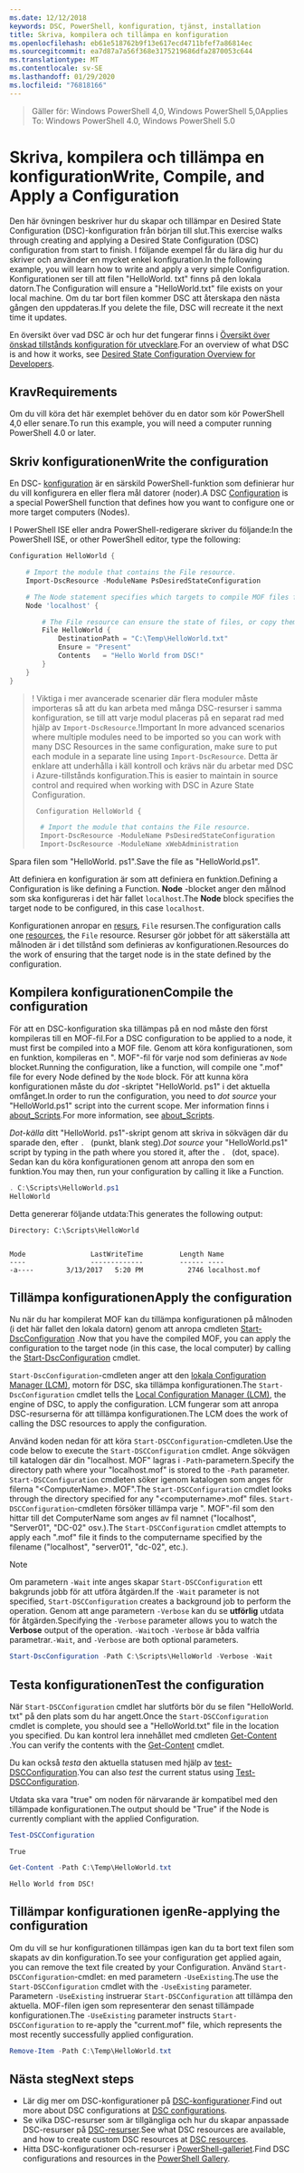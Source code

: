 ```yaml
---
ms.date: 12/12/2018
keywords: DSC, PowerShell, konfiguration, tjänst, installation
title: Skriva, kompilera och tillämpa en konfiguration
ms.openlocfilehash: eb61e518762b9f13e617ecd4711bfef7a86814ec
ms.sourcegitcommit: ea7d87a7a56f368e3175219686dfa2870053c644
ms.translationtype: MT
ms.contentlocale: sv-SE
ms.lasthandoff: 01/29/2020
ms.locfileid: "76818166"
---
```

> <span data-ttu-id="106bc-103">Gäller för: Windows PowerShell 4,0, Windows PowerShell 5,0</span><span class="sxs-lookup"><span data-stu-id="106bc-103">Applies To: Windows PowerShell 4.0, Windows PowerShell 5.0</span></span>

# <a name="write-compile-and-apply-a-configuration"></a><span data-ttu-id="106bc-104">Skriva, kompilera och tillämpa en konfiguration</span><span class="sxs-lookup"><span data-stu-id="106bc-104">Write, Compile, and Apply a Configuration</span></span>

<span data-ttu-id="106bc-105">Den här övningen beskriver hur du skapar och tillämpar en Desired State Configuration (DSC)-konfiguration från början till slut.</span><span class="sxs-lookup"><span data-stu-id="106bc-105">This exercise walks through creating and applying a Desired State Configuration (DSC) configuration from start to finish.</span></span>
<span data-ttu-id="106bc-106">I följande exempel får du lära dig hur du skriver och använder en mycket enkel konfiguration.</span><span class="sxs-lookup"><span data-stu-id="106bc-106">In the following example, you will learn how to write and apply a very simple Configuration.</span></span> <span data-ttu-id="106bc-107">Konfigurationen ser till att filen "HelloWorld. txt" finns på den lokala datorn.</span><span class="sxs-lookup"><span data-stu-id="106bc-107">The Configuration will ensure a "HelloWorld.txt" file exists on your local machine.</span></span> <span data-ttu-id="106bc-108">Om du tar bort filen kommer DSC att återskapa den nästa gången den uppdateras.</span><span class="sxs-lookup"><span data-stu-id="106bc-108">If you delete the file, DSC will recreate it the next time it updates.</span></span>

<span data-ttu-id="106bc-109">En översikt över vad DSC är och hur det fungerar finns i [Översikt över önskad tillstånds konfiguration för utvecklare](../overview/overview.md).</span><span class="sxs-lookup"><span data-stu-id="106bc-109">For an overview of what DSC is and how it works, see [Desired State Configuration Overview for Developers](../overview/overview.md).</span></span>

## <a name="requirements"></a><span data-ttu-id="106bc-110">Krav</span><span class="sxs-lookup"><span data-stu-id="106bc-110">Requirements</span></span>

<span data-ttu-id="106bc-111">Om du vill köra det här exemplet behöver du en dator som kör PowerShell 4,0 eller senare.</span><span class="sxs-lookup"><span data-stu-id="106bc-111">To run this example, you will need a computer running PowerShell 4.0 or later.</span></span>

## <a name="write-the-configuration"></a><span data-ttu-id="106bc-112">Skriv konfigurationen</span><span class="sxs-lookup"><span data-stu-id="106bc-112">Write the configuration</span></span>

<span data-ttu-id="106bc-113">En DSC- [konfiguration](configurations.md) är en särskild PowerShell-funktion som definierar hur du vill konfigurera en eller flera mål datorer (noder).</span><span class="sxs-lookup"><span data-stu-id="106bc-113">A DSC [Configuration](configurations.md) is a special PowerShell function that defines how you want to configure one or more target computers (Nodes).</span></span>

<span data-ttu-id="106bc-114">I PowerShell ISE eller andra PowerShell-redigerare skriver du följande:</span><span class="sxs-lookup"><span data-stu-id="106bc-114">In the PowerShell ISE, or other PowerShell editor, type the following:</span></span>

```powershell
Configuration HelloWorld {

    # Import the module that contains the File resource.
    Import-DscResource -ModuleName PsDesiredStateConfiguration

    # The Node statement specifies which targets to compile MOF files for, when this configuration is executed.
    Node 'localhost' {

        # The File resource can ensure the state of files, or copy them from a source to a destination with persistent updates.
        File HelloWorld {
            DestinationPath = "C:\Temp\HelloWorld.txt"
            Ensure = "Present"
            Contents   = "Hello World from DSC!"
        }
    }
}
```

> <span data-ttu-id="106bc-115">! Viktiga i mer avancerade scenarier där flera moduler måste importeras så att du kan arbeta med många DSC-resurser i samma konfiguration, se till att varje modul placeras på en separat rad med hjälp av `Import-DscResource`.</span><span class="sxs-lookup"><span data-stu-id="106bc-115">!Important In more advanced scenarios where multiple modules need to be imported so you can work with many DSC Resources in the same configuration, make sure to put each module in a separate line using `Import-DscResource`.</span></span>
> <span data-ttu-id="106bc-116">Detta är enklare att underhålla i käll kontroll och krävs när du arbetar med DSC i Azure-tillstånds konfiguration.</span><span class="sxs-lookup"><span data-stu-id="106bc-116">This is easier to maintain in source control and required when working with DSC in Azure State Configuration.</span></span>
>
> ```powershell
>  Configuration HelloWorld {
>
>   # Import the module that contains the File resource.
>   Import-DscResource -ModuleName PsDesiredStateConfiguration
>   Import-DscResource -ModuleName xWebAdministration
>
> ```

<span data-ttu-id="106bc-117">Spara filen som "HelloWorld. ps1".</span><span class="sxs-lookup"><span data-stu-id="106bc-117">Save the file as "HelloWorld.ps1".</span></span>

<span data-ttu-id="106bc-118">Att definiera en konfiguration är som att definiera en funktion.</span><span class="sxs-lookup"><span data-stu-id="106bc-118">Defining a Configuration is like defining a Function.</span></span> <span data-ttu-id="106bc-119">**Node** -blocket anger den målnod som ska konfigureras i det här fallet `localhost`.</span><span class="sxs-lookup"><span data-stu-id="106bc-119">The **Node** block specifies the target node to be configured, in this case `localhost`.</span></span>

<span data-ttu-id="106bc-120">Konfigurationen anropar en [resurs](../resources/resources.md), `File` resursen.</span><span class="sxs-lookup"><span data-stu-id="106bc-120">The configuration calls one [resources](../resources/resources.md), the `File` resource.</span></span> <span data-ttu-id="106bc-121">Resurser gör jobbet för att säkerställa att målnoden är i det tillstånd som definieras av konfigurationen.</span><span class="sxs-lookup"><span data-stu-id="106bc-121">Resources do the work of ensuring that the target node is in the state defined by the configuration.</span></span>

## <a name="compile-the-configuration"></a><span data-ttu-id="106bc-122">Kompilera konfigurationen</span><span class="sxs-lookup"><span data-stu-id="106bc-122">Compile the configuration</span></span>

<span data-ttu-id="106bc-123">För att en DSC-konfiguration ska tillämpas på en nod måste den först kompileras till en MOF-fil.</span><span class="sxs-lookup"><span data-stu-id="106bc-123">For a DSC configuration to be applied to a node, it must first be compiled into a MOF file.</span></span>
<span data-ttu-id="106bc-124">Genom att köra konfigurationen, som en funktion, kompileras en ". MOF"-fil för varje nod som definieras av `Node` blocket.</span><span class="sxs-lookup"><span data-stu-id="106bc-124">Running the configuration, like a function, will compile one ".mof" file for every Node defined by the `Node` block.</span></span>
<span data-ttu-id="106bc-125">För att kunna köra konfigurationen måste du *dot* -skriptet "HelloWorld. ps1" i det aktuella omfånget.</span><span class="sxs-lookup"><span data-stu-id="106bc-125">In order to run the configuration, you need to *dot source* your "HelloWorld.ps1" script into the current scope.</span></span>
<span data-ttu-id="106bc-126">Mer information finns i [about_Scripts](/powershell/module/microsoft.powershell.core/about/about_scripts?view=powershell-6#script-scope-and-dot-sourcing).</span><span class="sxs-lookup"><span data-stu-id="106bc-126">For more information, see [about_Scripts](/powershell/module/microsoft.powershell.core/about/about_scripts?view=powershell-6#script-scope-and-dot-sourcing).</span></span>

<!-- markdownlint-disable MD038 -->
<span data-ttu-id="106bc-127">*Dot-källa* ditt "HelloWorld. ps1"-skript genom att skriva in sökvägen där du sparade den, efter `. ` (punkt, blank steg).</span><span class="sxs-lookup"><span data-stu-id="106bc-127">*Dot source* your "HelloWorld.ps1" script by typing in the path where you stored it, after the `. ` (dot, space).</span></span> <span data-ttu-id="106bc-128">Sedan kan du köra konfigurationen genom att anropa den som en funktion.</span><span class="sxs-lookup"><span data-stu-id="106bc-128">You may then, run your configuration by calling it like a Function.</span></span>
<!-- markdownlint-enable MD038 -->

```powershell
. C:\Scripts\HelloWorld.ps1
HelloWorld
```

<span data-ttu-id="106bc-129">Detta genererar följande utdata:</span><span class="sxs-lookup"><span data-stu-id="106bc-129">This generates the following output:</span></span>

```output
Directory: C:\Scripts\HelloWorld


Mode                LastWriteTime         Length Name
----                -------------         ------ ----
-a----        3/13/2017   5:20 PM           2746 localhost.mof
```

## <a name="apply-the-configuration"></a><span data-ttu-id="106bc-130">Tillämpa konfigurationen</span><span class="sxs-lookup"><span data-stu-id="106bc-130">Apply the configuration</span></span>

<span data-ttu-id="106bc-131">Nu när du har kompilerat MOF kan du tillämpa konfigurationen på målnoden (i det här fallet den lokala datorn) genom att anropa cmdleten [Start-DscConfiguration](/powershell/module/psdesiredstateconfiguration/start-dscconfiguration) .</span><span class="sxs-lookup"><span data-stu-id="106bc-131">Now that you have the compiled MOF, you can apply the configuration to the target node (in this case, the local computer) by calling the [Start-DscConfiguration](/powershell/module/psdesiredstateconfiguration/start-dscconfiguration) cmdlet.</span></span>

<span data-ttu-id="106bc-132">`Start-DscConfiguration`-cmdleten anger att den [lokala Configuration Manager (LCM)](../managing-nodes/metaConfig.md), motorn för DSC, ska tillämpa konfigurationen.</span><span class="sxs-lookup"><span data-stu-id="106bc-132">The `Start-DscConfiguration` cmdlet tells the [Local Configuration Manager (LCM)](../managing-nodes/metaConfig.md), the engine of DSC, to apply the configuration.</span></span>
<span data-ttu-id="106bc-133">LCM fungerar som att anropa DSC-resurserna för att tillämpa konfigurationen.</span><span class="sxs-lookup"><span data-stu-id="106bc-133">The LCM does the work of calling the DSC resources to apply the configuration.</span></span>

<span data-ttu-id="106bc-134">Använd koden nedan för att köra `Start-DSCConfiguration`-cmdleten.</span><span class="sxs-lookup"><span data-stu-id="106bc-134">Use the code below to execute the `Start-DSCConfiguration` cmdlet.</span></span> <span data-ttu-id="106bc-135">Ange sökvägen till katalogen där din "localhost. MOF" lagras i `-Path`-parametern.</span><span class="sxs-lookup"><span data-stu-id="106bc-135">Specify the directory path where your "localhost.mof" is stored to the `-Path` parameter.</span></span> <span data-ttu-id="106bc-136">`Start-DSCConfiguration` cmdleten söker igenom katalogen som anges för filerna "\<ComputerName\>. MOF".</span><span class="sxs-lookup"><span data-stu-id="106bc-136">The `Start-DSCConfiguration` cmdlet looks through the directory specified for any "\<computername\>.mof" files.</span></span> <span data-ttu-id="106bc-137">`Start-DSCConfiguration`-cmdleten försöker tillämpa varje ". MOF"-fil som den hittar till det ComputerName som anges av fil namnet ("localhost", "Server01", "DC-02" osv.).</span><span class="sxs-lookup"><span data-stu-id="106bc-137">The `Start-DSCConfiguration` cmdlet attempts to apply each ".mof" file it finds to the computername specified by the filename ("localhost", "server01", "dc-02", etc.).</span></span>

> [!NOTE]
> <span data-ttu-id="106bc-138">Om parametern `-Wait` inte anges skapar `Start-DSCConfiguration` ett bakgrunds jobb för att utföra åtgärden.</span><span class="sxs-lookup"><span data-stu-id="106bc-138">If the `-Wait` parameter is not specified, `Start-DSCConfiguration` creates a background job to perform the operation.</span></span> <span data-ttu-id="106bc-139">Genom att ange parametern `-Verbose` kan du se **utförlig** utdata för åtgärden.</span><span class="sxs-lookup"><span data-stu-id="106bc-139">Specifying the `-Verbose` parameter allows you to watch the **Verbose** output of the operation.</span></span> <span data-ttu-id="106bc-140">`-Wait`och `-Verbose` är båda valfria parametrar.</span><span class="sxs-lookup"><span data-stu-id="106bc-140">`-Wait`, and `-Verbose` are both optional parameters.</span></span>

```powershell
Start-DscConfiguration -Path C:\Scripts\HelloWorld -Verbose -Wait
```

## <a name="test-the-configuration"></a><span data-ttu-id="106bc-141">Testa konfigurationen</span><span class="sxs-lookup"><span data-stu-id="106bc-141">Test the configuration</span></span>

<span data-ttu-id="106bc-142">När `Start-DSCConfiguration` cmdlet har slutförts bör du se filen "HelloWorld. txt" på den plats som du har angett.</span><span class="sxs-lookup"><span data-stu-id="106bc-142">Once the `Start-DSCConfiguration` cmdlet is complete, you should see a "HelloWorld.txt" file in the location you specified.</span></span> <span data-ttu-id="106bc-143">Du kan kontrol lera innehållet med cmdleten [Get-Content](/powershell/module/microsoft.powershell.management/get-content) .</span><span class="sxs-lookup"><span data-stu-id="106bc-143">You can verify the contents with the [Get-Content](/powershell/module/microsoft.powershell.management/get-content) cmdlet.</span></span>

<span data-ttu-id="106bc-144">Du kan också *testa* den aktuella statusen med hjälp av [test-DSCConfiguration](/powershell/module/psdesiredstateconfiguration/Test-DSCConfiguration).</span><span class="sxs-lookup"><span data-stu-id="106bc-144">You can also *test* the current status using [Test-DSCConfiguration](/powershell/module/psdesiredstateconfiguration/Test-DSCConfiguration).</span></span>

<span data-ttu-id="106bc-145">Utdata ska vara "true" om noden för närvarande är kompatibel med den tillämpade konfigurationen.</span><span class="sxs-lookup"><span data-stu-id="106bc-145">The output should be "True" if the Node is currently compliant with the applied Configuration.</span></span>

```powershell
Test-DSCConfiguration
```

```output
True
```

```powershell
Get-Content -Path C:\Temp\HelloWorld.txt
```

```output
Hello World from DSC!
```

## <a name="re-applying-the-configuration"></a><span data-ttu-id="106bc-146">Tillämpar konfigurationen igen</span><span class="sxs-lookup"><span data-stu-id="106bc-146">Re-applying the configuration</span></span>

<span data-ttu-id="106bc-147">Om du vill se hur konfigurationen tillämpas igen kan du ta bort text filen som skapats av din konfiguration.</span><span class="sxs-lookup"><span data-stu-id="106bc-147">To see your configuration get applied again, you can remove the text file created by your Configuration.</span></span> <span data-ttu-id="106bc-148">Använd `Start-DSCConfiguration`-cmdlet: en med parametern `-UseExisting`.</span><span class="sxs-lookup"><span data-stu-id="106bc-148">The use the `Start-DSCConfiguration` cmdlet with the `-UseExisting` parameter.</span></span> <span data-ttu-id="106bc-149">Parametern `-UseExisting` instruerar `Start-DSCConfiguration` att tillämpa den aktuella. MOF-filen igen som representerar den senast tillämpade konfigurationen.</span><span class="sxs-lookup"><span data-stu-id="106bc-149">The `-UseExisting` parameter instructs `Start-DSCConfiguration` to re-apply the "current.mof" file, which represents the most recently successfully applied configuration.</span></span>

```powershell
Remove-Item -Path C:\Temp\HelloWorld.txt
```

## <a name="next-steps"></a><span data-ttu-id="106bc-150">Nästa steg</span><span class="sxs-lookup"><span data-stu-id="106bc-150">Next steps</span></span>

- <span data-ttu-id="106bc-151">Lär dig mer om DSC-konfigurationer på [DSC-konfigurationer](configurations.md).</span><span class="sxs-lookup"><span data-stu-id="106bc-151">Find out more about DSC configurations at [DSC configurations](configurations.md).</span></span>
- <span data-ttu-id="106bc-152">Se vilka DSC-resurser som är tillgängliga och hur du skapar anpassade DSC-resurser på [DSC-resurser](../resources/resources.md).</span><span class="sxs-lookup"><span data-stu-id="106bc-152">See what DSC resources are available, and how to create custom DSC resources at [DSC resources](../resources/resources.md).</span></span>
- <span data-ttu-id="106bc-153">Hitta DSC-konfigurationer och-resurser i [PowerShell-galleriet](https://www.powershellgallery.com/).</span><span class="sxs-lookup"><span data-stu-id="106bc-153">Find DSC configurations and resources in the [PowerShell Gallery](https://www.powershellgallery.com/).</span></span>
